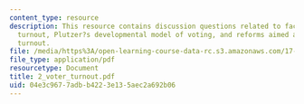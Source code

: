```yaml
---
content_type: resource
description: This resource contains discussion questions related to factors in voter
  turnout, Plutzer?s developmental model of voting, and reforms aimed at increasing
  turnout.
file: /media/https%3A/open-learning-course-data-rc.s3.amazonaws.com/17-951-special-graduate-topic-in-political-science-political-behavior-fall-2005/04e3c9677adbb4223e135aec2a692b06_2_voter_turnout.pdf
file_type: application/pdf
resourcetype: Document
title: 2_voter_turnout.pdf
uid: 04e3c967-7adb-b422-3e13-5aec2a692b06
---
```

